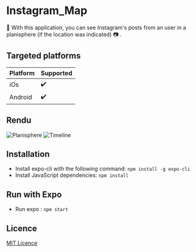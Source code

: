 # Instagram_Map

:iphone: With this application, you can see Instagram's posts from an user in a planisphere (if the location was indicated) :camera: .


## Targeted platforms

| Platform | Supported          |
| -------- | ------------------ |
| iOs      | :heavy_check_mark: |
| Android  | :heavy_check_mark: |

## Rendu

![Planisphere](https://zupimages.net/up/19/46/gsms.png)
![Timeline](https://zupimages.net/up/19/46/ckxl.png)

## Installation

- Install expo-cli with the following command: `npm install -g expo-cli`
- Install JavaScript dependencies: `npm install`

## Run with Expo

- Run expo : `npm start`

## Licence

[MIT Licence](https://choosealicense.com/licenses/mit)
